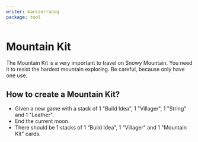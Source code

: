 ```yaml
---
writer: marcserranog
package: tool
---
```


# Mountain Kit
The Mountain Kit is a very important to travel on Snowy Mountain.
You need it to resist the hardest mountain exploring.
Be careful, because only have one use.

## How to create a Mountain Kit?

 * Given a new game with a stack of 1 "Build Idea", 1 "Villager", 1 "String" and 1 "Leather".
 * End the current moon. 
 * There should be 1 stacks of 1 "Build Idea", 1 "Villager" and 1 "Mountain Kit" cards.
